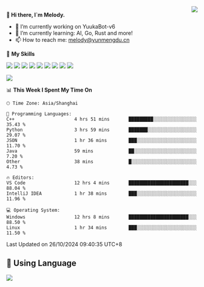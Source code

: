 <a href="#">
  <img align="right" src="https://github-readme-stats.vercel.app/api?username=melodyyuuka&count_private=true&show_icons=true" />
</a>

**👋 Hi there, I`m Melody.**

- 🔭 I’m currently working on YuukaBot-v6
- 🌱 I’m currently learning: AI, Go, Rust and more!
- 📫 How to reach me: melody@yunmengdu.cn

🌟 **My Skills** 

![](https://img.shields.io/badge/-Python-3e74a2?style=flat-square&logo=Python&logoColor=fff)
![](https://img.shields.io/badge/-Java-007396?style=flat-square&logo=OpenJDK&logoColor=fff)
![](https://img.shields.io/badge/-Node.js-339933?style=flat-square&logo=Node.js&logoColor=fff)
![](https://img.shields.io/badge/-Git-f05032?style=flat-square&logo=git&logoColor=fff)
![](https://img.shields.io/badge/-PostgreSQL-4169e1?style=flat-square&logo=PostgreSQL&logoColor=fff)
![](https://img.shields.io/badge/-Rust-000000?style=flat-square&logo=rust&logoColor=fff)
![](https://img.shields.io/badge/-VSCode-007acc?style=flat-square&logo=Visual-Studio-Code&logoColor=fff)
![](https://img.shields.io/badge/-FastAPI-009688?style=flat-square&logo=FastAPI&logoColor=fff)
![](https://img.shields.io/badge/-Linux-000000?style=flat-square&logo=Linux&logoColor=fff)


![](https://wakatime.com/badge/user/fa6dc0e2-47c5-4d2d-ae45-69fec6f2122c.svg)

<!--START_SECTION:waka-->
📊 **This Week I Spent My Time On** 

```text
🕑︎ Time Zone: Asia/Shanghai

💬 Programming Languages: 
C++                      4 hrs 51 mins       █████████░░░░░░░░░░░░░░░░   35.43 % 
Python                   3 hrs 59 mins       ███████░░░░░░░░░░░░░░░░░░   29.07 % 
JSON                     1 hr 36 mins        ███░░░░░░░░░░░░░░░░░░░░░░   11.70 % 
Java                     59 mins             ██░░░░░░░░░░░░░░░░░░░░░░░    7.20 % 
Other                    38 mins             █░░░░░░░░░░░░░░░░░░░░░░░░    4.73 % 

🔥 Editors: 
VS Code                  12 hrs 4 mins       ██████████████████████░░░   88.04 % 
IntelliJ IDEA            1 hr 38 mins        ███░░░░░░░░░░░░░░░░░░░░░░   11.96 % 

💻 Operating System: 
Windows                  12 hrs 8 mins       ██████████████████████░░░   88.50 % 
Linux                    1 hr 34 mins        ███░░░░░░░░░░░░░░░░░░░░░░   11.50 % 
```


 Last Updated on 26/10/2024 09:40:35 UTC+8
<!--END_SECTION:waka-->

## 🥰 **Using Language**

![](https://github-readme-stats.vercel.app/api/wakatime?username=MelodyYuyuko&layout=compact&hide_border=true)
